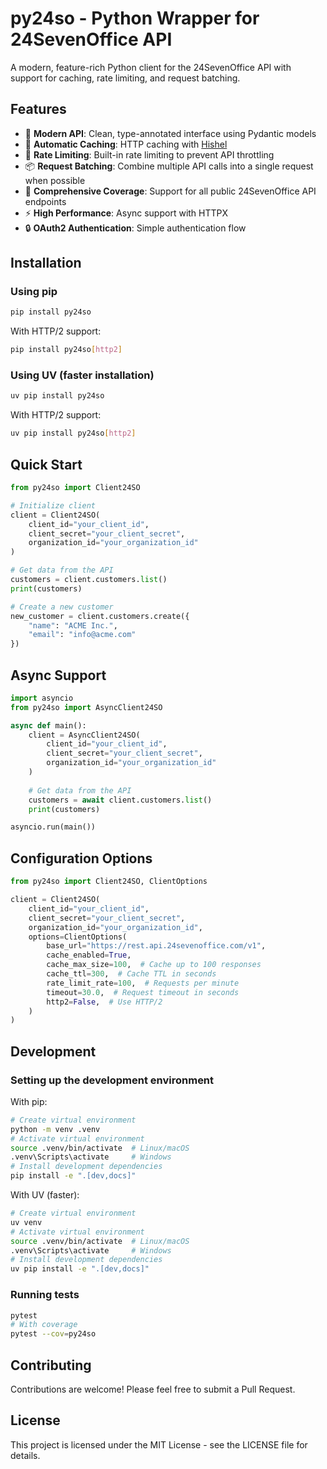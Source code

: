 # py24so - Python Wrapper for 24SevenOffice API

A modern, feature-rich Python client for the 24SevenOffice API with support for caching, rate limiting, and request batching.

## Features

- 🚀 **Modern API**: Clean, type-annotated interface using Pydantic models
- 🔄 **Automatic Caching**: HTTP caching with [Hishel](https://github.com/karpetrosyan/hishel)
- 🛑 **Rate Limiting**: Built-in rate limiting to prevent API throttling
- 📦 **Request Batching**: Combine multiple API calls into a single request when possible
- 🧩 **Comprehensive Coverage**: Support for all public 24SevenOffice API endpoints
- ⚡ **High Performance**: Async support with HTTPX
- 🔒 **OAuth2 Authentication**: Simple authentication flow

## Installation

### Using pip

```bash
pip install py24so
```

With HTTP/2 support:

```bash
pip install py24so[http2]
```

### Using UV (faster installation)

```bash
uv pip install py24so
```

With HTTP/2 support:

```bash
uv pip install py24so[http2]
```

## Quick Start

```python
from py24so import Client24SO

# Initialize client
client = Client24SO(
    client_id="your_client_id",
    client_secret="your_client_secret",
    organization_id="your_organization_id"
)

# Get data from the API
customers = client.customers.list()
print(customers)

# Create a new customer
new_customer = client.customers.create({
    "name": "ACME Inc.",
    "email": "info@acme.com"
})
```

## Async Support

```python
import asyncio
from py24so import AsyncClient24SO

async def main():
    client = AsyncClient24SO(
        client_id="your_client_id",
        client_secret="your_client_secret",
        organization_id="your_organization_id"
    )
    
    # Get data from the API
    customers = await client.customers.list()
    print(customers)

asyncio.run(main())
```

## Configuration Options

```python
from py24so import Client24SO, ClientOptions

client = Client24SO(
    client_id="your_client_id",
    client_secret="your_client_secret",
    organization_id="your_organization_id",
    options=ClientOptions(
        base_url="https://rest.api.24sevenoffice.com/v1",
        cache_enabled=True,
        cache_max_size=100,  # Cache up to 100 responses
        cache_ttl=300,  # Cache TTL in seconds
        rate_limit_rate=100,  # Requests per minute
        timeout=30.0,  # Request timeout in seconds
        http2=False,  # Use HTTP/2
    )
)
```

## Development

### Setting up the development environment

With pip:
```bash
# Create virtual environment
python -m venv .venv
# Activate virtual environment
source .venv/bin/activate  # Linux/macOS
.venv\Scripts\activate     # Windows
# Install development dependencies
pip install -e ".[dev,docs]"
```

With UV (faster):
```bash
# Create virtual environment
uv venv
# Activate virtual environment
source .venv/bin/activate  # Linux/macOS
.venv\Scripts\activate     # Windows
# Install development dependencies
uv pip install -e ".[dev,docs]"
```

### Running tests
```bash
pytest
# With coverage
pytest --cov=py24so
```

## Contributing

Contributions are welcome! Please feel free to submit a Pull Request.

## License

This project is licensed under the MIT License - see the LICENSE file for details.
